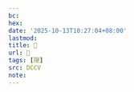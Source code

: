```yaml
---
bc:
hex:
date: '2025-10-13T10:27:04+08:00'
lastmod:
title: 􃮬
url: 􃮬
tags: [隄]
src: DCCV
note:
---
```

